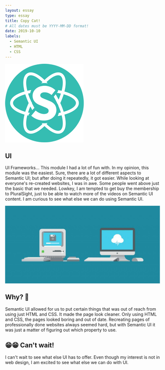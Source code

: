 ```yaml
---
layout: essay
type: essay
title: Copy Cat!
# All dates must be YYYY-MM-DD format!
date: 2019-10-10
labels:
  - Semantic UI
  - HTML
  - CSS
---
```


<img class="ui small left floated image" src="../images/semanticUI.png">

## UI 

UI Frameworks... This module I had a lot of fun with. In my opinion, this module was the easiest. Sure, there are a lot of different aspects to Semantic UI; but after doing it repeatedly, it got easier. While looking at everyone's re-created websites, I was in awe. Some people went above just the basic that we needed. Lowkey, I am tempted to get buy the membership to PluralSight, just to be able to watch more of the videos on Semantic UI content. I am curious to see what else we can do using Semantic UI.

<img class="ui small left floated image" src="../images/oldvsnew.jpg">

## Why? 🤔

Semantic UI allowed for us to put certain things that was out of reach from using just HTML and CSS. It made the page look cleaner. Only using HTML and CSS, the pages looked boring and out of date. Recreating pages of professionally done websites always seemed hard, but with Semantic UI it was just a matter of figuring out which property to use.
  
## 😁😁 Can't wait!

I can't wait to see what else UI has to offer. Even though my interest is not in web design, I am excited to see what else we can do with UI. 
